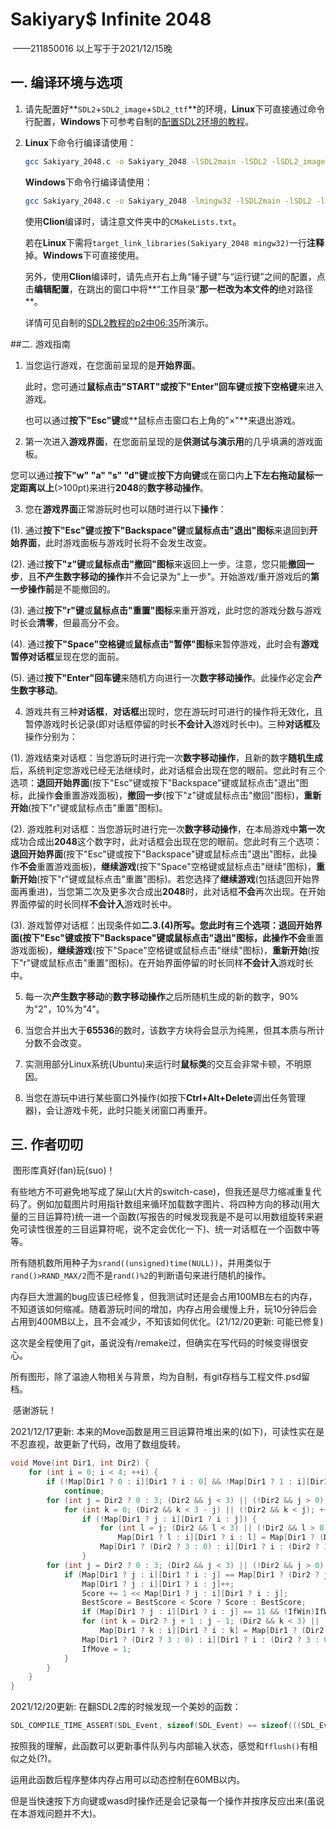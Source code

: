 # Sakiyary$ Infinite 2048 

​		——211850016 以上写于于2021/12/15晚

## 一.  编译环境与选项

1. 请先配置好**`SDL2`+`SDL2_image`+`SDL2_ttf`**的环境，**Linux**下可直接通过命令行配置，**Windows**下可参考自制的[配置SDL2环境的教程](https://www.bilibili.com/video/BV1oq4y1q72r)。

2. **Linux**下命令行编译请使用：

   ````bash
   gcc Sakiyary_2048.c -o Sakiyary_2048 -lSDL2main -lSDL2 -lSDL2_image -lSDL2_ttf 
   ````

   **Windows**下命令行编译请使用：

   ````bash
   gcc Sakiyary_2048.c -o Sakiyary_2048 -lmingw32 -lSDL2main -lSDL2 -lSDL2_image -lSDL2_ttf 
   ````
   
   使用**Clion**编译时，请注意文件夹中的`CMakeLists.txt`。
   
   若在**Linux**下需将`target_link_libraries(Sakiyary_2048 mingw32)`一行**注释**掉。**Windows**下可直接使用。
   
   另外，使用**Clion**编译时，请先点开右上角“锤子键”与“运行键”之间的配置，点击**编辑配置**，在跳出的窗口中将**“工作目录”**那一栏改为本文件的**绝对路径**。
   
   详情可见自制的[SDL2教程的p2中06:35](https://www.bilibili.com/video/BV1QZ4y197Yk?p=2)所演示。



##二. 游戏指南

1. 当您运行游戏，在您面前呈现的是**开始界面**。

   此时，您可通过**鼠标点击"START"**或**按下"Enter"回车键**或**按下空格键**来进入游戏。

   也可以通过**按下"Esc"键**或**鼠标点击窗口右上角的"×"**来退出游戏。

   

 2. 第一次进入**游戏界面**，在您面前呈现的是**供测试与演示用**的几乎填满的游戏面板。

   您可以通过**按下"w" "a" "s" "d"键**或**按下方向键**或在窗口内**上下左右拖动鼠标一定距离以上**(>100pt)来进行**2048**的**数字移动操作**。

   

 3. 您在**游戏界面**正常游玩时也可以随时进行以下**操作**：

   

   (1). 通过**按下"Esc"键**或**按下"Backspace"键**或**鼠标点击"退出"图标**来退回到**开始界面**，此时游戏面板与游戏时长将不会发生改变。
   
   
   
   (2). 通过**按下"z"键**或**鼠标点击"撤回"图标**来返回上一步。注意，您只能**撤回一步**，且**不产生数字移动的操作**并不会记录为"上一步"。开始游戏/重开游戏后的**第一步操作前**是不能撤回的。
   
   
   
   (3). 通过**按下"r"键**或**鼠标点击"重置"图标**来重开游戏，此时您的游戏分数与游戏时长会**清零**，但最高分不会。
   
   
   
   (4). 通过**按下"Space"空格键**或**鼠标点击"暂停"图标**来暂停游戏，此时会有**游戏暂停对话框**呈现在您的面前。
   
   
   
   (5). 通过**按下"Enter"回车键**来随机方向进行一次**数字移动操作**。此操作必定会**产生数字移动**。
   
   
   
 4. 游戏共有三种**对话框**，**对话框**出现时，您在游玩时可进行的操作将无效化，且暂停游戏时长记录(即对话框停留的时长**不会计入**游戏时长中)。三种**对话框**及操作分别为：

   

   (1). 游戏结束对话框：当您游玩时进行完一次**数字移动操作**，且新的数字**随机生成**后，系统判定您游戏已经无法继续时，此对话框会出现在您的眼前。您此时有三个选项：**退回开始界面**(按下"Esc"键或按下"Backspace"键或鼠标点击"退出"图标，此操作**会**重置游戏面板)，**撤回一步**(按下"z"键或鼠标点击"撤回"图标)，**重新开始**(按下"r"键或鼠标点击"重置"图标)。

   

   (2). 游戏胜利对话框：当您游玩时进行完一次**数字移动操作**，在本局游戏中**第一次**成功合成出**2048**这个数字时，此对话框会出现在您的眼前。您此时有三个选项：**退回开始界面**(按下"Esc"键或按下"Backspace"键或鼠标点击"退出"图标，此操作**不会**重置游戏面板)，**继续游戏**(按下"Space"空格键或鼠标点击"继续"图标)，**重新开始**(按下"r"键或鼠标点击"重置"图标)。若您选择了**继续游戏**(包括退回开始界面再重进)，当您第二次及更多次合成出**2048**时，此对话框**不会**再次出现。在开始界面停留的时长同样**不会计入**游戏时长中。

   

   (3). 游戏暂停对话框：出现条件如**二.3.(4)**所写。您此时有三个选项：**退回开始界面**(按下"Esc"键或按下"Backspace"键或鼠标点击"退出"图标，此操作**不会**重置游戏面板)，**继续游戏**(按下"Space"空格键或鼠标点击"继续"图标)，**重新开始**(按下"r"键或鼠标点击"重置"图标)。在开始界面停留的时长同样**不会计入**游戏时长中。

   

 5. 每一次**产生数字移动**的**数字移动操作**之后所随机生成的新的数字，90%为"2"，10%为"4"。

   

 6. 当您合并出大于**65536**的数时，该数字方块将会显示为纯黑，但其本质与所计分数不会改变。

   

 7. 实测用部分Linux系统(Ubuntu)来运行时**鼠标类**的交互会非常卡顿，不明原因。



8. 当您在游玩中进行某些窗口外操作(如按下**Ctrl+Alt+Delete**调出任务管理器)，会让游戏卡死，此时只能关闭窗口再重开。



## 三. 作者叨叨

​	图形库真好(fan)玩(suo)！

​	有些地方不可避免地写成了屎山(大片的switch-case)，但我还是尽力缩减重复代码了。例如加载图片时用指针数组来循环加载数字图片、将四种方向的移动(用大量的三目运算符)统一进一个函数(写报告的时候发现我是不是可以用数组旋转来避免可读性很差的三目运算符呢，说不定会优化一下)、统一对话框在一个函数中等等。

​	所有随机数所用种子为`srand((unsigned)time(NULL))`，并用类似于`rand()>RAND_MAX/2`而不是`rand()%2`的判断语句来进行随机的操作。

​	内存巨大泄漏的bug应该已经修复，但我测试时还是会占用100MB左右的内存，不知道该如何缩减。随着游玩时间的增加，内存占用会缓慢上升，玩10分钟后会占用到400MB以上，且不会减少，不知该如何优化。(21/12/20更新: 可能已修复)

​	这次是全程使用了git，虽说没有/remake过，但确实在写代码的时候变得很安心。

​	所有图形，除了温迪人物相关与背景，均为自制，有git存档与工程文件.psd留档。

​	感谢游玩！





2021/12/17更新: 本来的Move函数是用三目运算符堆出来的(如下)，可读性实在是不忍直视，故更新了代码，改用了数组旋转。

```c
void Move(int Dir1, int Dir2) {
    for (int i = 0; i < 4; ++i) {
        if (!Map[Dir1 ? 0 : i][Dir1 ? i : 0] && !Map[Dir1 ? 1 : i][Dir1 ? i : 1] && !Map[Dir1 ? 2 : i][Dir1 ? i : 2] && !Map[Dir1 ? 3 : i][Dir1 ? i : 3])
            continue;
        for (int j = Dir2 ? 0 : 3; (Dir2 && j < 3) || (!Dir2 && j > 0); j += Dir2 ? 1 : -1)
            for (int k = 0; (Dir2 && k < 3 - j) || (!Dir2 && k < j); ++k)
                if (!Map[Dir1 ? j : i][Dir1 ? i : j]) {
                    for (int l = j; (Dir2 && l < 3) || (!Dir2 && l > 0); l += Dir2 ? 1 : -1)
                        Map[Dir1 ? l : i][Dir1 ? i : l] = Map[Dir1 ? (Dir2 ? l + 1 : l - 1) : i][Dir1 ? i : (Dir2 ? l + 1 : l - 1)];
                    Map[Dir1 ? (Dir2 ? 3 : 0) : i][Dir1 ? i : (Dir2 ? 3 : 0)] = 0;
                }
        for (int j = Dir2 ? 0 : 3; (Dir2 && j < 3) || (!Dir2 && j > 0); j += Dir2 ? 1 : -1) {
            if (Map[Dir1 ? j : i][Dir1 ? i : j] == Map[Dir1 ? (Dir2 ? j + 1 : j - 1) : i][Dir1 ? i : (Dir2 ? j + 1 : j - 1)] && Map[Dir1 ? j : i][Dir1 ? i : j] != 0) {
                Map[Dir1 ? j : i][Dir1 ? i : j]++;
                Score += 1 << Map[Dir1 ? j : i][Dir1 ? i : j];
                BestScore = BestScore < Score ? Score : BestScore;
                if (Map[Dir1 ? j : i][Dir1 ? i : j] == 11 && !IfWin)IfWin = 1;
                for (int k = Dir2 ? j + 1 : j - 1; (Dir2 && k < 3) || (!Dir2 && k > 0); k += Dir2 ? 1 : -1)
                    Map[Dir1 ? k : i][Dir1 ? i : k] = Map[Dir1 ? (Dir2 ? k + 1 : k - 1) : i][Dir1 ? i : (Dir2 ? k + 1 : k - 1)];
                Map[Dir1 ? (Dir2 ? 3 : 0) : i][Dir1 ? i : (Dir2 ? 3 : 0)] = 0;
                IfMove = 1;
            }
        }
    }
}
```



2021/12/20更新: 在翻SDL2库的时候发现一个美妙的函数：

````c
SDL_COMPILE_TIME_ASSERT(SDL_Event, sizeof(SDL_Event) == sizeof(((SDL_Event *) NULL)->padding));
````

按照我的理解，此函数可以更新事件队列与内部输入状态，感觉和`fflush()`有相似之处(?)。

运用此函数后程序整体内存占用可以动态控制在60MB以内。

但是当快速按下方向键或wasd时操作还是会记录每一个操作并按序反应出来(虽说在本游戏问题并不大)。
